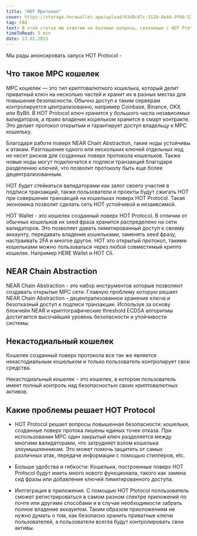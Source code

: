 ```yaml
---
title: "HOT Протокол"
cover: https://storage.herewallet.app/upload/63d8cd7c-3120-4e44-9f66-522d7569f2f3.jpg
tag: FAQ
text: В этой статье мы ответим на базовые вопросы, связанные с HOT Protocol. Что такок  MPC протокол, Chain Abstraction и какие преимущества они дают.
timeToRead: 5 min
date: 23.02.2023
---
```


Мы рады анонсировать запуск HOT Protocol - 


## Что такое MPC кошелек

MPC кошелек — это тип криптовалютного кошелька, который делит приватный ключ на несколько частей 
и хранит их в разных местах для повышения безопасности. Обычно доступ к таким серверам контролируется 
централизованно, например Coinbase, Binance, OKX или ByBit. В HOT Protocol ключ хранится у большого числа независимых 
валидаторов, а право владения кошельком хранится в смарт контракте. Это делает протокол открытым и гарантирует доступ владельцу к MPC кошельку.

Благодаря работе поверх NEAR Chain Abstraction, такие ноды устойчивы к атакам. 
Разглашение одного или нескольких ключей отдельных нод не несет рисков для созданных 
поверх протокола кошельков. Также новые ноды могут подключатся к подписи транзакций благодаря разделению ключей, что 
позволит протоколу быть еще более децентрализованным.


HOT будет стейкаться валидаторами как залог своего участия в подписи транзакций, также пользователи и проекты будут сжигать HOT 
при совершении транзакций на кошельках поверх HOT Protocol. Такая экономика позволит сделать сеть HOT устойчивой и незаивсимой.

HOT Wallet - это кошелек созданный поверх НОТ 
Protocol. В отличии от обычных кошельков их seed фраза хранится распределено на сети валидаторов.
Это позволяет давать лимитированный доступ к своему аккаунту, передавать владение кошельками, заменять seed фразу, настраивать 2FA и многое другое.
НОТ это открытый протокол, такими кошельками можно пользоваться через любой совместимый крипто кошелек. Например HERE Wallet и НОТ Cli.

## NEAR Chain Abstraction

NEAR Chain Abstraction - это набор инструментов которые позволяют создавать открытые MPC сети. 
Главную проблему которую решает NEAR Chain Abstraction - децентрализованное хранение ключа и безотказный доступ к подписи транзакции. 
Используя за основу блокчейн NEAR и криптографические threshold ECDSA алгоритмы достигается высочайший уровень безопасности и 
утойчивости системы.

## Некастодиальный кошелек

Кошелек созданный поверх протокола все так же является некастодиальным кошельком и только пользователь контролирует свои средства.

Некастодиальный кошелек - это кошелек, в котором пользователь имеет полный контроль над 
безопасностью своих криптовалютных активов.

## Какие проблемы решает HOT Protocol

- HOT Protocol решает вопросы повышенная безопасности: кошельки, созданные поверх протока лишены единых точек отказа.
При использовании MPC один закрытый ключ разделяется между многими валидаторами, что затрудняет взлом кошелька злоумышленникам. 
Это может помочь защитить от самых различных атак, передаче информации с помощью стиллеров, etc.

- Больше удобства и гибкости: Кошельки, построенные поверх HOT Protocol будут иметь много нового функционала, такого как замена сид фразы или
добавление ключей лимитированного доступа.

- Интгеграция в приложения. С помощью HOT Ptotocol полоьзователь сможет регистрироваться в самом разном спектре приложений по почте или 
другими способами и в случае необходимости забрать полное владение аккаунтом. Таким образом приоложениям не нужно думать о том, как 
безопасно хранить приватные ключи пользователей, а пользователи всегла будут контролировать свои активы.
